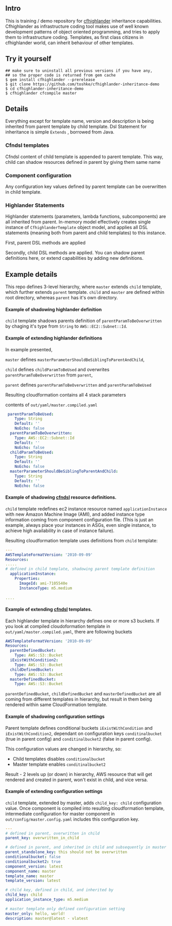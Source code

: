 ## Intro

This is training / demo repository for [cfhighlander](https://github.com/theonestack/cfhighlander)
inheritance capabilities. Cfhighlander as infrastructure coding tool makes use of well known 
development patterns of object oriented programming, and tries to apply them to infrastructure
coding. Templates, as first class citizens in cfhighlander world, can inherit behaviour 
of other templates. 

## Try it yourself

```
## make sure to uninstall all previous versions if you have any, 
## so the proper code is returned from gem cache
$ gem install cfhighlander --prerelease
$ git clone https://github.com/toshke/cfhighlander-inheritance-demo
$ cd cfhighlander-inheritance-demo
$ cfhighlander cfcompile master
```

## Details
 
Everything except for template name, version and description is being inherited from  parent
template by child template. Dsl Statement for inheritance is simple `Extends` , borrowed from
Java. 

### Cfndsl templates

Cfndsl content of child template is appended to parent template. This way, child can shadow resources
defined in parent by giving them same name


### Component configuration

Any configuration key values defined by parent template can be overwritten in child template.

### Highlander Statements

Highlander statements (parameters, lambda functions, subcomponents) are all inherited from parent.
In-memory model effectively creates single instance of `CfhighlanderTemplate` object model, and applies 
all DSL statements (meaning both from parent and child templates) to this instance. 
 
First, parent DSL methods are applied
 
Secondly, child DSL methods are applied. You can shadow parent definitions here, or extend capabilities
by adding new definitions. 

## Example details

This repo defines 3-level hierarchy, where `master` extends `child` template, which further extends `parent`
template. `child` and `master` are defined within root directory, whereas `parent` has it's own directory. 

#### Example of shadowing highlander definition

`child` template shadows parents definition of `parentParamToBeOverwritten` by chaging it's type from 
 `String` to `AWS::EC2::Subnet::Id`.
 



#### Example of extending highlander definitions

In example presented, 

`master`  defines `masterParameterShouldBeSiblingToParentAndChild`, 

`child` defines `childParamToBeUsed` and overwrites `parentParamToBeOverwritten` from `parent`, 

`parent` defines `parentParamToBeOverwritten` and `parentParamToBeUsed`

Resulting cloudformation contains all 4 stack parameters


contents of `out/yaml/master.compiled.yaml`
```yaml
 parentParamToBeUsed:
    Type: String
    Default: ''
    NoEcho: false
  parentParamToBeOverwritten:
    Type: AWS::EC2::Subnet::Id
    Default: ''
    NoEcho: false
  childParamToBeUsed:
    Type: String
    Default: ''
    NoEcho: false
  masterParameterShouldBeSiblingToParentAndChild:
    Type: String
    Default: ''
    NoEcho: false
```



#### Example of shadowing [cfndsl](https://github.com/cfndsl/cfndsl) resource definitions.

`child` template redefines ec2 instance resource named `applicationInstance` with new Amazon Machine Image (AMI),
and added instance type information coming from component configuration file. (This is just an example,
always place your instances in ASGs, even single instance, to achieve high availability in case of instance 
failure).

Resulting cloudformation template uses definitions from `child` template:

```yaml
---
AWSTemplateFormatVersion: '2010-09-09'
Resources:
.....
# defined in child template, shadowing parent template definition
  applicationInstance:
    Properties:
      ImageId: ami-7105540e    
      InstanceType: m5.medium
      
....
```



#### Example of extending [cfndsl](https://github.com/cfndsl/cfndsl) templates.

Each highlander template in hierarchy defines one or more s3 buckets. If you look at 
compiled cloudoformation template in `out/yaml/master.compiled.yaml`, there are following buckets

```yaml
AWSTemplateFormatVersion: '2010-09-09'
Resources:
  parentDefinedBucket:
    Type: AWS::S3::Bucket
  iExistWithCondition2:
    Type: AWS::S3::Bucket
  childDefinedBucket:
    Type: AWS::S3::Bucket
  masterDefinedBucket:
    Type: AWS::S3::Bucket
```

`parentDefinedBucket`, `childDefinedBucket` and `masterDefinedBucket` are all coming from different templates
in hierarchy, but result in them being rendered within same CloudFormation template. 



#### Example of shadowing configuration settings

Parent template defines conditional buckets `iExistWithCondition` and `iExistWithCondition2`, dependant on 
configuration keys `conditinalbucket` (true in parent config) and `conditinalbucket2` (false in parent config).

This configuration values are changed in hierarchy, so:

 - Child templates disables `conditionalbucket`
 - Master template enables  `conditinalbucket2`
 
Result - 2 levels up (or down) in hierarchy, AWS resource that will get rendered and created in parent, 
won't exist in child, and vice versa. 



#### Example of extending configuration settings

`child` template, extended by master, adds `child_key: child` configuration value.
Once component is compiled into resulting cloudformation template, intermediate configuration for master component
in `out/config/master.config.yaml` includes this configuration key.


```yaml
---
# defined in parent, overwritten in child
parent_key: overwritten_in_child

# defined in parent, and inherited in child and subsequently in master
parent_standolone_key: this should not be overwritten
conditionalbucket: false
conditionalbucket2: true
component_version: latest
component_name: master
template_name: master
template_version: latest

# child key, defined in child, and inherited by 
child_key: child
application_instance_type: m5.medium

# master template only defined configuration setting
master_only: hello, world!
description: master@latest - vlatest

```